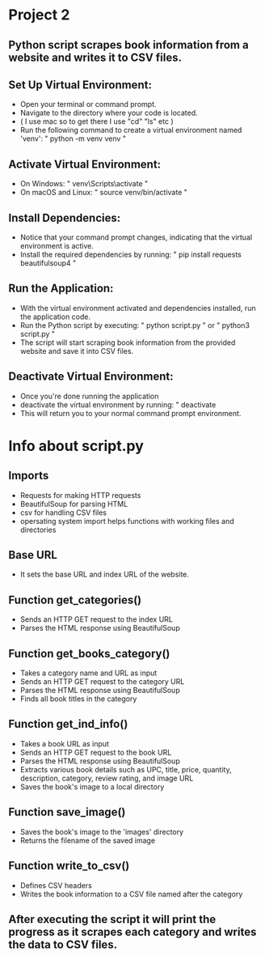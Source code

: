 # Project 2
##  Python script scrapes book information from a website and writes it to CSV files.

## Set Up Virtual Environment:
- Open your terminal or command prompt.
- Navigate to the directory where your code is located.
- ( I use mac so to get there I use "cd" "ls" etc )
- Run the following command to create a virtual environment named 'venv':
    " python -m venv venv "

## Activate Virtual Environment:
- On Windows:
   " venv\Scripts\activate "
- On macOS and Linux:
   " source venv/bin/activate "

## Install Dependencies:
- Notice that your command prompt changes, indicating that the virtual environment is active.
- Install the required dependencies by running:
   " pip install requests beautifulsoup4 "

## Run the Application:
- With the virtual environment activated and dependencies installed, run the application code.
- Run the Python script by executing:
    " python script.py " or " python3 script.py "
- The script will start scraping book information from the provided website and save it into CSV files.

## Deactivate Virtual Environment:
- Once you're done running the application
- deactivate the virtual environment by running:
    " deactivate 
- This will return you to your normal command prompt environment.





# Info about script.py



## Imports
- Requests for making HTTP requests
- BeautifulSoup for parsing HTML
- csv for handling CSV files
- opersating system import helps functions with working files and directories

## Base URL
- It sets the base URL and index URL of the website.

## Function get_categories()
- Sends an HTTP GET request to the index URL
- Parses the HTML response using BeautifulSoup

## Function get_books_category()
- Takes a category name and URL as input
- Sends an HTTP GET request to the category URL
- Parses the HTML response using BeautifulSoup
- Finds all book titles in the category

## Function get_ind_info()
- Takes a book URL as input
- Sends an HTTP GET request to the book URL
- Parses the HTML response using BeautifulSoup
- Extracts various book details such as UPC, title, price, quantity, description, category, review rating, and image URL
- Saves the book's image to a local directory


## Function save_image()
- Saves the book's image to the 'images' directory
- Returns the filename of the saved image

## Function write_to_csv()
- Defines CSV headers
- Writes the book information to a CSV file named after the category

## After executing the script it will print the progress as it scrapes each category and writes the data to CSV files.